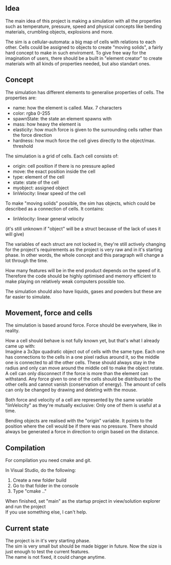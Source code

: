 ## Idea

The main idea of this project is making a simulation with all the properties such as temperature, pressure, speed
and physical concepts like bending materials, crumbling objects, explosions and more.

The sim is a cellular-automata: a big map of cells with relations to each other.
Cells could be assigned to objects to create "moving solids", a fairly hard concept to make in such enviroment.
To give free way for the imagination of users,
there should be a built in "element creator" to create materials with all kinds of properties needed, but also standart ones.


## Concept

The simulation has different elements to generalise properties of cells. The properties are:
- name: how the element is called. Max. 7 characters
- color: rgba 0-255
- spawnState: the state an element spawns with
- mass: how heavy the element is
- elasticity: how much force is given to the surrounding cells rather than the force direction
- hardness: how much force the cell gives directly to the object/max. threshold

The simulation is a grid of cells. Each cell consists of:
- origin: cell position if there is no pressure aplied
- move: the exact position inside the cell
- type: element of the cell
- state: state of the cell
- myobject: assigned object
- linVelocity: linear speed of the cell

To make "moving solids" possible, the sim has objects, which could be described as a connection of cells. It contains:
- linVelocity: linear general velocity

(it's still unknown if "object" will be a struct because of the lack of uses it will give)

The variables of each struct are not locked in,
they're still actively changing for the project's requirements as the project is very raw and in it's starting phase.
In other words, the whole concept and this paragraph will change a lot through the time.

How many features will be in the end product depends on the speed of it.
Therefore the code should be highly optimised and memory efficient to make playing on relatively weak computers possible too.

The simulation should also have liquids, gases and powders but these are far easier to simulate.


## Movement, force and cells

The simulation is based around force. Force should be everywhere, like in reality.

How a cell should behave is not fully known yet, but that's what I already came up with:\
Imagine a 3x3px quadratic object out of cells with the same type.
Each one has connections to the cells in a one pixel radius around it, so the middle one is connected to all the other cells.
These should always stay in the radius and only can move around the middle cell to make the object rotate.
A cell can only disconnect if the force is more than the element can withstand.
Any force given to one of the cells should be distributed to the other cells and cannot vanish (conservation of energy).
The amount of cells can only be changed by drawing and deleting with the mouse.

Both force and velocity of a cell are represented by the same variable "linVelocity" as they're mutually exclusive:
Only one of them is useful at a time.

Bending objects are realised with the "origin" variable. It points to the position where the cell would be if there was no pressure.
There should always be generated a force in direction to origin based on the distance.


## Compilation

For compilation you need cmake and git.

In Visual Studio, do the following:
1. Create a new folder build
2. Go to that folder in the console
3. Type "cmake .."

When finished, set "main" as the startup project in view/solution explorer and run the project\
If you use something else, I can't help.


## Current state

The project is in it's very starting phase.\
The sim is very small but should be made bigger in future. Now the size is just enough to test the current features.\
The name is not fixed, it could change anytime.